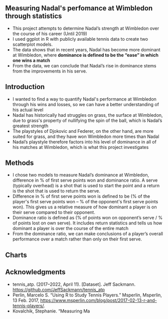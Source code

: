 ## Measuring Nadal's perfomance at Wimbledon through statistics

- This project attempts to determine Nadal’s strength at Wimbledon over the course of his career (Until 2019)
- I used ggplot in R with publicly available tennis data to create two scatterplot models. 
- The data shows that in recent years, Nadal has become more dominant at Wimbledon, where **dominance is defined to be the “ease” in which one wins a match** 
- From the data, we can conclude that Nadal’s rise in dominance stems from the improvements in his serve.

## Introduction

- I wanted to find a way to quantify Nadal's performance at Wimbledon through his wins and losses, so we can have a better understanding of his actual level
- Nadal has historically had struggles on grass, the surface at Wimbledon, due to grass's property of nullifying the spin of the ball, which is Nadal’s greatest strength
- The playstyles of Djokovic and Federer, on the other hand, are more suited for grass, and they have won Wimbledon more times than Nadal
- Nadal’s playstyle therefore factors into his level of dominance in all of his matches at Wimbledon, which is what this project investigates

## Methods
- I chose two models to measure Nadal’s dominance at Wimbledon, difference in % of first serve points won and dominance ratio. A  serve (typically overhead) is a shot that is used to start the point and a return is the shot that is used to return the serve.​
- Difference in % of first serve points won is defined to be (% of the player's first serve points won –  % of the opponent's first serve points won). This gives us a relative measure of how dominant a player is on their serve compared to their opponent. 
- Dominance ratio is defined as (% of points won on opponent’s serve / % of points lost on own serve). It includes return statistics and tells us how dominant a player is over the course of the entire match
- From the dominance ratio, we can make conclusions of a player’s overall performance over a match rather than only on their first serve. ​

## Charts



## Acknowledgments

- tennis_atp. (2017–2022, April 11). [Dataset]. Jeff Sackmann. https://github.com/JeffSackmann/tennis_atp
- Perlin, Marcelo S. “Using R to Study Tennis Players.” Msperlin, Msperlin, 13 Feb. 2017, https://www.msperlin.com/blog/post/2017-02-13-r-and-tennis-players/. 
- Kovalchik, Stephanie. “Measuring Ma
